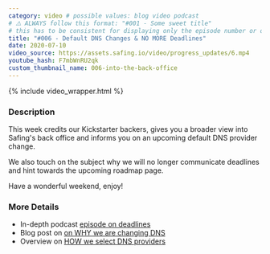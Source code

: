 ```yaml
---
category: video # possible values: blog video podcast
# ⚠️ ALWAYS follow this format: "#001 - Some sweet title"
# this has to be consistent for displaying only the episode number or only the title
title: "#006 - Default DNS Changes & NO MORE Deadlines"
date: 2020-07-10
video_source: https://assets.safing.io/video/progress_updates/6.mp4
youtube_hash: F7mbWnRU2qk
custom_thumbnail_name: 006-into-the-back-office
---
```


{% include video_wrapper.html %}

### Description

This week credits our Kickstarter backers, gives you a broader view into Safing's back office and informs you on an upcoming default DNS provider change.

We also touch on the subject why we will no longer communicate deadlines and hint towards the upcoming roadmap page.

Have a wonderful weekend, enjoy!

### More Details

- In-depth podcast [episode on deadlines](/podcast/2020/06/29/deadlines-tailwind-designing-safing/)
- Blog post on [on WHY we are changing DNS](/blog/2020/07/07/we-are-updating-portmasters-default-dns-servers)
- Overview on [HOW we select DNS providers](/blog/2020/07/07/how-safing-selects-its-default-dns-providers)
